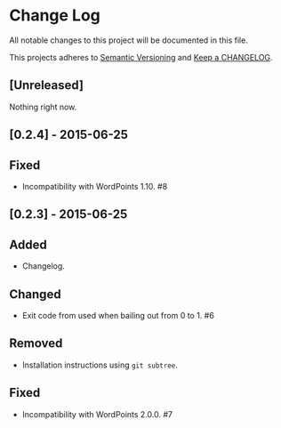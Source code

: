 # Change Log
All notable changes to this project will be documented in this file.

This projects adheres to [Semantic Versioning](http://semver.org/) and [Keep a 
CHANGELOG](http://keepachangelog.com/).

## [Unreleased]
Nothing right now.

## [0.2.4] - 2015-06-25

## Fixed
- Incompatibility with WordPoints 1.10. #8

## [0.2.3] - 2015-06-25

## Added
- Changelog.

## Changed
- Exit code from used when bailing out from 0 to 1. #6

## Removed
- Installation instructions using `git subtree`.

## Fixed
- Incompatibility with WordPoints 2.0.0. #7
